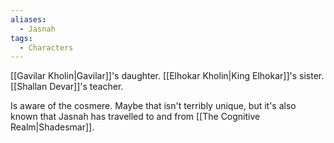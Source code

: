 ```yaml
---
aliases:
  - Jasnah
tags:
  - Characters
---
```


[[Gavilar Kholin|Gavilar]]'s daughter.
[[Elhokar Kholin|King Elhokar]]'s sister.
[[Shallan Devar]]'s teacher.

Is aware of the cosmere. Maybe that isn't terribly unique, but it's also known that Jasnah has travelled to and from [[The Cognitive Realm|Shadesmar]].